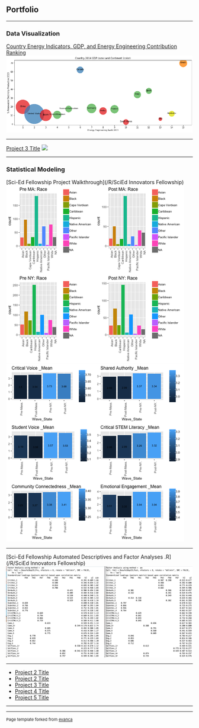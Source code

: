 ## Portfolio

---

### Data Visualization


[Country Energy Indicators, GDP, and Energy Engineering Contribution Ranking](/Python/Country_Energy_GDP.ipynb)
<img src="images/GDPAndRank.png?raw=true"/>

---

[Project 3 Title](http://example.com/)
<img src="images/dummy_thumbnail.jpg?raw=true"/>

---
### Statistical Modeling

[Sci-Ed Fellowship Project Walkthrough](/R/SciEd Innovators Fellowship)
<img src="images/Wave_State_Race.png?raw=true"/> <img src="images/Scale_Means.png?raw=true"/>

---

[Sci-Ed Fellowship Automated Descriptives and Factor Analyses .R](/R/SciEd Innovators Fellowship)
<img src="images/SciEd EFA 2018-2019.png?raw=true"/>


---

- [Project 2 Title](http://example.com/)
- [Project 2 Title](http://example.com/)
- [Project 3 Title](http://example.com/)
- [Project 4 Title](http://example.com/)
- [Project 5 Title](http://example.com/)

---




---
<p style="font-size:11px">Page template forked from <a href="https://github.com/evanca/quick-portfolio">evanca</a></p>
<!-- Remove above link if you don't want to attibute -->
